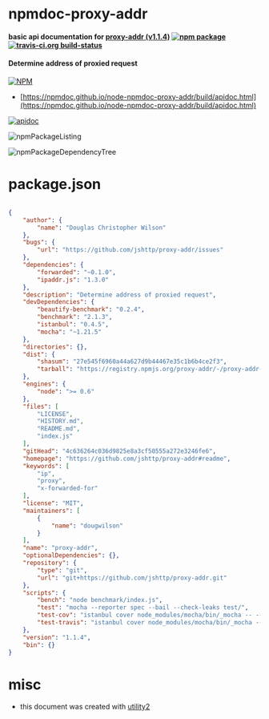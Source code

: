 # npmdoc-proxy-addr

#### basic api documentation for  [proxy-addr (v1.1.4)](https://github.com/jshttp/proxy-addr#readme)  [![npm package](https://img.shields.io/npm/v/npmdoc-proxy-addr.svg?style=flat-square)](https://www.npmjs.org/package/npmdoc-proxy-addr) [![travis-ci.org build-status](https://api.travis-ci.org/npmdoc/node-npmdoc-proxy-addr.svg)](https://travis-ci.org/npmdoc/node-npmdoc-proxy-addr)

#### Determine address of proxied request

[![NPM](https://nodei.co/npm/proxy-addr.png?downloads=true&downloadRank=true&stars=true)](https://www.npmjs.com/package/proxy-addr)

- [https://npmdoc.github.io/node-npmdoc-proxy-addr/build/apidoc.html](https://npmdoc.github.io/node-npmdoc-proxy-addr/build/apidoc.html)

[![apidoc](https://npmdoc.github.io/node-npmdoc-proxy-addr/build/screenCapture.buildCi.browser.%252Ftmp%252Fbuild%252Fapidoc.html.png)](https://npmdoc.github.io/node-npmdoc-proxy-addr/build/apidoc.html)

![npmPackageListing](https://npmdoc.github.io/node-npmdoc-proxy-addr/build/screenCapture.npmPackageListing.svg)

![npmPackageDependencyTree](https://npmdoc.github.io/node-npmdoc-proxy-addr/build/screenCapture.npmPackageDependencyTree.svg)



# package.json

```json

{
    "author": {
        "name": "Douglas Christopher Wilson"
    },
    "bugs": {
        "url": "https://github.com/jshttp/proxy-addr/issues"
    },
    "dependencies": {
        "forwarded": "~0.1.0",
        "ipaddr.js": "1.3.0"
    },
    "description": "Determine address of proxied request",
    "devDependencies": {
        "beautify-benchmark": "0.2.4",
        "benchmark": "2.1.3",
        "istanbul": "0.4.5",
        "mocha": "~1.21.5"
    },
    "directories": {},
    "dist": {
        "shasum": "27e545f6960a44a627d9b44467e35c1b6b4ce2f3",
        "tarball": "https://registry.npmjs.org/proxy-addr/-/proxy-addr-1.1.4.tgz"
    },
    "engines": {
        "node": ">= 0.6"
    },
    "files": [
        "LICENSE",
        "HISTORY.md",
        "README.md",
        "index.js"
    ],
    "gitHead": "4c636264c036d9825e8a3cf50555a272e3246fe6",
    "homepage": "https://github.com/jshttp/proxy-addr#readme",
    "keywords": [
        "ip",
        "proxy",
        "x-forwarded-for"
    ],
    "license": "MIT",
    "maintainers": [
        {
            "name": "dougwilson"
        }
    ],
    "name": "proxy-addr",
    "optionalDependencies": {},
    "repository": {
        "type": "git",
        "url": "git+https://github.com/jshttp/proxy-addr.git"
    },
    "scripts": {
        "bench": "node benchmark/index.js",
        "test": "mocha --reporter spec --bail --check-leaks test/",
        "test-cov": "istanbul cover node_modules/mocha/bin/_mocha -- --reporter dot --check-leaks test/",
        "test-travis": "istanbul cover node_modules/mocha/bin/_mocha --report lcovonly -- --reporter spec --check-leaks test/"
    },
    "version": "1.1.4",
    "bin": {}
}
```



# misc
- this document was created with [utility2](https://github.com/kaizhu256/node-utility2)
